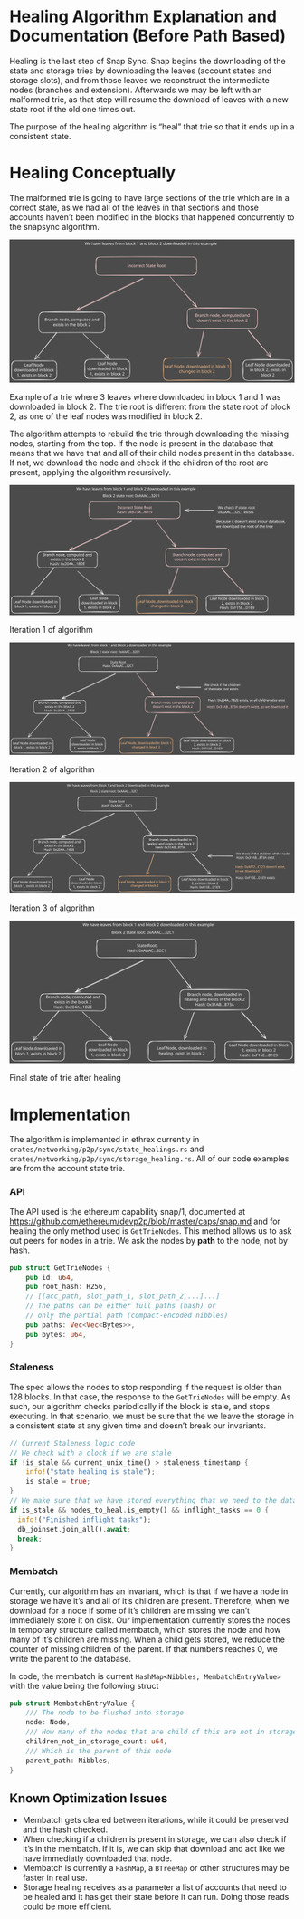 # Healing Algorithm Explanation and Documentation (Before Path Based)

Healing is the last step of Snap Sync. Snap begins the downloading of the state and storage tries by downloading the leaves (account states and storage slots), and from those leaves we reconstruct the intermediate nodes (branches and extension). Afterwards we may be left with an malformed trie, as that step will resume the download of leaves with a new state root if the old one times out.

The purpose of the healing algorithm is “heal” that trie so that it ends up in a consistent state.

# Healing Conceptually

The malformed trie is going to have large sections of the trie which are in a correct state, as we had all of the leaves in that sections and those accounts haven’t been modified in the blocks that happened concurrently to the snapsync algorithm.

![Image of a trie, where the root node is in red, indicating that it’s in an incorrect state. It points to two branches, one is correct and one was computed from faulty data, and such doesn’t exist in the latest block](healing/Example_1_Step_0.svg)

Example of a trie where 3 leaves where downloaded in block 1 and 1 was downloaded in block 2. The trie root is different from the state root of block 2, as one of the leaf nodes was modified in block 2.

The algorithm attempts to rebuild the trie through downloading the missing nodes, starting from the top. If the node is present in the database that means that we have that and all of their child nodes present in the database. If not, we download the node and check if the children of the root are present, applying the algorithm recursively.

![Iteration 1 of algorithm](healing/Example_1_Step_1.svg)

Iteration 1 of algorithm

![Iteration 2 of algorithm](healing/Example_1_Step_2.svg)

Iteration 2 of algorithm

![Iteration 3 of algorithm](healing/Example_1_Step_3.svg)

Iteration 3 of algorithm

![Final state of trie after healing](healing/Example_1_Step_4.svg)

Final state of trie after healing

# Implementation

The algorithm is implemented in ethrex currently in `crates/networking/p2p/sync/state_healings.rs` and `crates/networking/p2p/sync/storage_healing.rs`. All of our code examples are from the account state trie.

### API

The API used is the ethereum capability snap/1, documented at https://github.com/ethereum/devp2p/blob/master/caps/snap.md and for healing the only method used is `GetTrieNodes`. This method allows us to ask out peers for nodes in a trie. We ask the nodes by **path** to the node, not by hash. 

```rust
pub struct GetTrieNodes {    
    pub id: u64,    
    pub root_hash: H256,    
    // [[acc_path, slot_path_1, slot_path_2,...]...]    
    // The paths can be either full paths (hash) or 
    // only the partial path (compact-encoded nibbles)    
    pub paths: Vec<Vec<Bytes>>,    
    pub bytes: u64,
}
```

### Staleness

The spec allows the nodes to stop responding if the request is older than 128 blocks. In that case, the response to the `GetTrieNodes` will be empty. As such, our algorithm checks periodically if the block is stale, and stops executing. In that scenario, we must be sure that the we leave the storage in a consistent state at any given time and doesn’t break our invariants.

```rust
// Current Staleness logic code
// We check with a clock if we are stale        
if !is_stale && current_unix_time() > staleness_timestamp {
    info!("state healing is stale");            
    is_stale = true;       
}
// We make sure that we have stored everything that we need to the database
if is_stale && nodes_to_heal.is_empty() && inflight_tasks == 0 {
  info!("Finished inflight tasks");            
  db_joinset.join_all().await;            
  break;
}
```

### Membatch

Currently, our algorithm has an invariant, which is that if we have a node in storage we have it’s and all of it’s children are present. Therefore, when we download for a node if some of it’s children are missing we can’t immediately store it on disk. Our implementation currently stores the nodes in temporary structure called membatch, which stores the node and how many of it’s children are missing. When a child gets stored, we reduce the counter of missing children of the parent. If that numbers reaches 0, we write the parent to the database.

In code, the membatch is current `HashMap<Nibbles, MembatchEntryValue>` with the value being the following struct 

```rust
pub struct MembatchEntryValue {
    /// The node to be flushed into storage
    node: Node,
    /// How many of the nodes that are child of this are not in storage
    children_not_in_storage_count: u64,
    /// Which is the parent of this node
    parent_path: Nibbles,
}
```

## Known Optimization Issues

- Membatch gets cleared between iterations, while it could be preserved and the hash checked.
- When checking if a children is present in storage, we can also check if it’s in the membatch. If it is, we can skip that download and act like we have immediatly downloaded that node.
- Membatch is currently a `HashMap`, a `BTreeMap` or other structures may be faster in real use.
- Storage healing receives as a parameter a list of accounts that need to be healed and it has get their state before it can run. Doing those reads could be more efficient.
